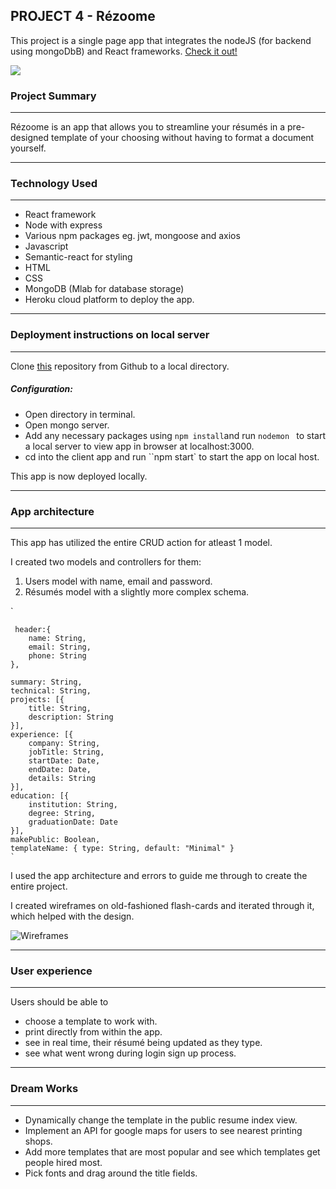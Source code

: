 ## PROJECT 4 - Rézoome

This project is a single page app that integrates the nodeJS (for backend using mongoDbB) and React frameworks. 
[Check it out!](https://rezoome.herokuapp.com/)

![](https://i.imgur.com/IBH5M6s.png)

### Project Summary
---
Rézoome is an app that allows you to streamline your résumés in a pre-designed template of your choosing without having to format a document yourself.

---
### Technology Used
---
* React framework
* Node with express
* Various npm packages eg. jwt, mongoose and axios
* Javascript
* Semantic-react for styling
* HTML
* CSS
* MongoDB (Mlab for database storage)
* Heroku cloud platform to deploy the app.

---
### Deployment instructions on local server
---

Clone [this](https://github.com/warb1rd/Project4) repository from Github to a local directory.

##### Configuration: 

* Open directory in terminal.
* Open mongo server.
* Add any necessary packages using ```npm install```and run ```nodemon ``` to start a local server to view app in browser at localhost:3000.
* cd into the client app and run ``npm start` to start the app on local host.

This app is now deployed locally.

---
### App architecture
---
This app has utilized the entire CRUD action for atleast 1 model.

I created two models and controllers for them: 

1. Users model with name, email and password.
2. Résumés model with a slightly more complex schema.

`

	 header:{
        name: String,       
        email: String,
        phone: String
    },
    
    summary: String, 
    technical: String,
    projects: [{
        title: String,
        description: String
    }],   
    experience: [{
        company: String,
        jobTitle: String,
        startDate: Date, 
        endDate: Date,         
        details: String
    }],
    education: [{
        institution: String,
        degree: String,
        graduationDate: Date
    }],   
    makePublic: Boolean,
    templateName: { type: String, default: "Minimal" }
    `

I used the app architecture and errors to guide me through to create the entire project. 

I created wireframes on old-fashioned flash-cards and iterated through it, which helped with the design. 

![Wireframes](https://i.imgur.com/MU7TcXQ.jpg)

---
### User experience
---
Users should be able to 

* choose a template to work with.
* print directly from within the app.
* see in real time, their résumé being updated as they type.
* see what went wrong during login sign up process.

---
### Dream Works
---
* Dynamically change the template in the public resume index view. 
* Implement an API for google maps for users to see nearest printing shops.
* Add more templates that are most popular and see which templates get people hired most.
* Pick fonts and drag around the title fields.
